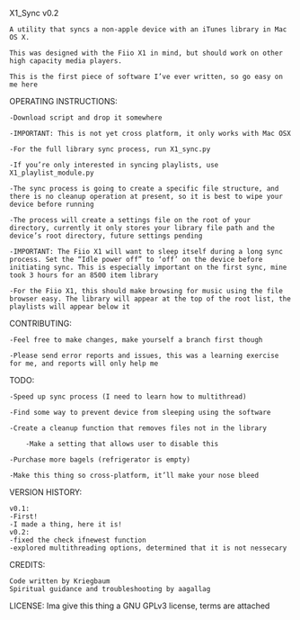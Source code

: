 X1_Sync v0.2

	A utility that syncs a non-apple device with an iTunes library in Mac OS X.

	This was designed with the Fiio X1 in mind, but should work on other high capacity media players.

	This is the first piece of software I’ve ever written, so go easy on me here


OPERATING INSTRUCTIONS:

	-Download script and drop it somewhere

	-IMPORTANT: This is not yet cross platform, it only works with Mac OSX

	-For the full library sync process, run X1_sync.py

	-If you’re only interested in syncing playlists, use X1_playlist_module.py

	-The sync process is going to create a specific file structure, and there is no cleanup operation at present, so it is best to wipe your device before running

	-The process will create a settings file on the root of your directory, currently it only stores your library file path and the device’s root directory, future settings pending

	-IMPORTANT: The Fiio X1 will want to sleep itself during a long sync process. Set the “Idle power off” to ‘off’ on the device before initiating sync. This is especially important on the first sync, mine took 3 hours for an 8500 item library

	-For the Fiio X1, this should make browsing for music using the file browser easy. The library will appear at the top of the root list, the playlists will appear below it



CONTRIBUTING:

	-Feel free to make changes, make yourself a branch first though
	
	-Please send error reports and issues, this was a learning exercise for me, and reports will only help me



TODO:

	-Speed up sync process (I need to learn how to multithread)
	
	-Find some way to prevent device from sleeping using the software
	
	-Create a cleanup function that removes files not in the library
	
		-Make a setting that allows user to disable this
		
	-Purchase more bagels (refrigerator is empty)
	
	-Make this thing so cross-platform, it’ll make your nose bleed
	



VERSION HISTORY:
	
	v0.1:
	-First!
	-I made a thing, here it is!
	v0.2:
	-fixed the check ifnewest function
	-explored multithreading options, determined that it is not nessecary



CREDITS:

	Code written by Kriegbaum
	Spiritual guidance and troubleshooting by aagallag



LICENSE:
	Ima give this thing a GNU GPLv3 license, terms are attached
